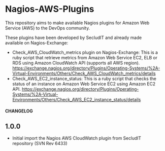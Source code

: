 # Nagios-AWS-Plugins

This repository aims to make available Nagios plugins for Amazon Web Service (AWS) to the DevOps community.

These plugins have been developed by SecludIT and already made available on Nagios-Exchange:
  - Check_AWS_CloudWatch_metrics plugin on Nagios-Exchange: 
    This is a ruby script that retrieve metrics from Amazon Web Service EC2, ELB or RDS using Amazon CloudWatch API (supports all AWS region).
    https://exchange.nagios.org/directory/Plugins/Operating-Systems/%2A-Virtual-Environments/Others/Check_AWS_CloudWatch_metrics/details
  - Check_AWS_EC2_instance_status:
    This is a ruby script that checks the status of an instance on Amazon Web Service EC2 using Amazon EC2 API.
    https://exchange.nagios.org/directory/Plugins/Operating-Systems/%2A-Virtual-Environments/Others/Check_AWS_EC2_instance_status/details

####  CHANGELOG  ####
##  1.0.0
  - Initial import the Nagios AWS CloudWatch plugin from SecludIT repository (SVN Rev 6433)
